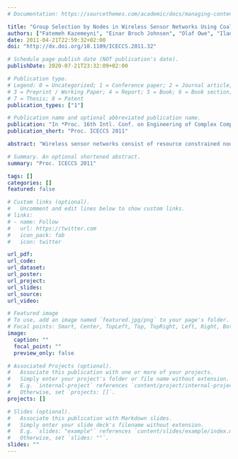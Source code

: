 ```yaml
---
# Documentation: https://sourcethemes.com/academic/docs/managing-content/

title: "Group Selection by Nodes in Wireless Sensor Networks Using Coalitional Game Theory"
authors: ["Fatemeh Kazemeyni", "Einar Broch Johnsen", "Olaf Owe", "Ilangko Balasingham"]
date: 2011-04-21T22:59:32+02:00
doi: "http://dx.doi.org/10.1109/ICECCS.2011.32"

# Schedule page publish date (NOT publication's date).
publishDate: 2020-07-21T23:32:09+02:00

# Publication type.
# Legend: 0 = Uncategorized; 1 = Conference paper; 2 = Journal article;
# 3 = Preprint / Working Paper; 4 = Report; 5 = Book; 6 = Book section;
# 7 = Thesis; 8 = Patent
publication_types: ["1"]

# Publication name and optional abbreviated publication name.
publication: "In *Proc. 16th Intl. Conf. on Engineering of Complex Computer Systems* (ICECCS 2011). © IEEE Computer Society Press 2011."
publication_short: "Proc. ICECCS 2011"

abstract: "Wireless sensor networks consist of resource constrained nodes, especially with respect to power resources. In many cases, the replacement of a dead node is difficult and costly, e.g. an implanted node in the human body. Our main goal in this paper is reducing the total power consumption of the network. For this purpose, we consider the cooperation of nodes in data transmission in terms of a group, since the major consumer of power is the data transmission process. A mobile node may move to a new location, in which it is desirable for the node to join a group. In this paper, we propose an algorithm for nodes to choose the best group in their signal range, using coalitional game theory to determine what is beneficial in terms of power consumption. The protocol is formalized in rewriting logic, implemented in the Maude tool, and validated by means of Maude's model exploration facilities. Simulation-based tools are in general not able to prove the protocol. However, by using Maude, we prove the correctness of our proposed protocol, by searching for failures of the protocol, through all possible behaviors of sensors. These searches prove that grouping nodes is done correctly in all reachable states from a set of initial states of the model. In addition, we simulate our model in order to quantitatively analyze the efficiency of the proposed protocol. The results show significant improvements in power efficiency."

# Summary. An optional shortened abstract.
summary: "Proc. ICECCS 2011"

tags: []
categories: []
featured: false

# Custom links (optional).
#   Uncomment and edit lines below to show custom links.
# links:
# - name: Follow
#   url: https://twitter.com
#   icon_pack: fab
#   icon: twitter

url_pdf:
url_code:
url_dataset:
url_poster:
url_project:
url_slides:
url_source:
url_video:

# Featured image
# To use, add an image named `featured.jpg/png` to your page's folder. 
# Focal points: Smart, Center, TopLeft, Top, TopRight, Left, Right, BottomLeft, Bottom, BottomRight.
image:
  caption: ""
  focal_point: ""
  preview_only: false

# Associated Projects (optional).
#   Associate this publication with one or more of your projects.
#   Simply enter your project's folder or file name without extension.
#   E.g. `internal-project` references `content/project/internal-project/index.md`.
#   Otherwise, set `projects: []`.
projects: []

# Slides (optional).
#   Associate this publication with Markdown slides.
#   Simply enter your slide deck's filename without extension.
#   E.g. `slides: "example"` references `content/slides/example/index.md`.
#   Otherwise, set `slides: ""`.
slides: ""
---
```

